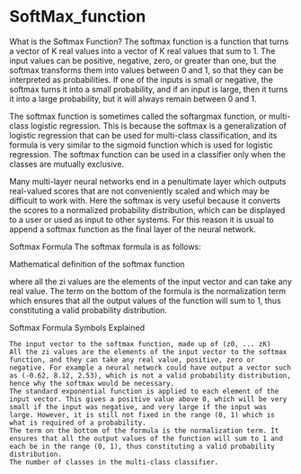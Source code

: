 # SoftMax_function

What is the Softmax Function?
The softmax function is a function that turns a vector of K real values into a vector of K real values that sum to 1. The input values can be positive, negative, zero, or greater than one, but the softmax transforms them into values between 0 and 1, so that they can be interpreted as probabilities. If one of the inputs is small or negative, the softmax turns it into a small probability, and if an input is large, then it turns it into a large probability, but it will always remain between 0 and 1.

The softmax function is sometimes called the softargmax function, or multi-class logistic regression. This is because the softmax is a generalization of logistic regression that can be used for multi-class classification, and its formula is very similar to the sigmoid function which is used for logistic regression. The softmax function can be used in a classifier only when the classes are mutually exclusive.

Many multi-layer neural networks end in a penultimate layer which outputs real-valued scores that are not conveniently scaled and which may be difficult to work with. Here the softmax is very useful because it converts the scores to a normalized probability distribution, which can be displayed to a user or used as input to other systems. For this reason it is usual to append a softmax function as the final layer of the neural network.

Softmax Formula
The softmax formula is as follows:


Mathematical definition of the softmax function

where all the zi values are the elements of the input vector and can take any real value. The term on the bottom of the formula is the normalization term which ensures that all the output values of the function will sum to 1, thus constituting a valid probability distribution.

Softmax Formula Symbols Explained

	The input vector to the softmax function, made up of (z0, ... zK)
	All the zi values are the elements of the input vector to the softmax function, and they can take any real value, positive, zero or negative. For example a neural network could have output a vector such as (-0.62, 8.12, 2.53), which is not a valid probability distribution, hence why the softmax would be necessary.
	The standard exponential function is applied to each element of the input vector. This gives a positive value above 0, which will be very small if the input was negative, and very large if the input was large. However, it is still not fixed in the range (0, 1) which is what is required of a probability.
	The term on the bottom of the formula is the normalization term. It ensures that all the output values of the function will sum to 1 and each be in the range (0, 1), thus constituting a valid probability distribution.
	The number of classes in the multi-class classifier.
